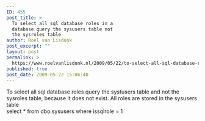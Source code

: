 ```yaml
---
ID: 455
post_title: >
  To select all sql database roles in a
  database query the sysusers table not
  the sysroles table
author: Roel van Lisdonk
post_excerpt: ""
layout: post
permalink: >
  https://www.roelvanlisdonk.nl/2009/05/22/to-select-all-sql-database-roles-in-a-database-query-the-sysusers-table-not-the-sysroles-table/
published: true
post_date: 2009-05-22 15:06:40
---
```

<p>To select all sql database roles query the systusers table and not the sysroles table, because it does not exist. All roles are stored in the sysusers table    <br />select * from dbo.sysusers where issqlrole = 1</p>